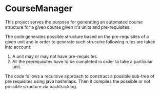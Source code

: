 # CourseManager

This project serves the purpose for generating an automated course structure for a given course given it's units and pre-requisites.

The code generates possible structure based on the pre-requisites of a given unit and in order to generate such strucutre following rules are taken into account: 

1. A unit may or may not have pre-requisites.
2. All the prerequisites have to be completed in order to take a particular unit.


The code follows a recursive approach to construct a possible sub-tree of pre requisites using java hashmaps. Then it compiles the possible or not possible structure via backtracking.

